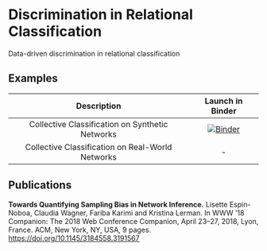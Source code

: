 # Discrimination in Relational Classification
Data-driven discrimination in relational classification

## Examples
| Description | Launch in Binder |
| :---: | :---: |
| Collective Classification on Synthetic Networks | [![Binder](https://notebooks.gesis.org/binder/badge_logo.svg)](https://notebooks.gesis.org/binder/v2/gh/gesiscss/Discrimination-in-Relational-Classification/master?filepath=code%2Fexample_synthetic_network.ipynb) |
| Collective Classification on Real-World Networks | - |


## Publications
**Towards Quantifying Sampling Bias in Network Inference.**
Lisette Espín-Noboa, Claudia Wagner, Fariba Karimi and Kristina Lerman. In WWW '18 Companion: The 2018 Web Conference Companion, April 23–27, 2018, Lyon, France. ACM, New York, NY, USA, 9 pages. https://doi.org/10.1145/3184558.3191567
